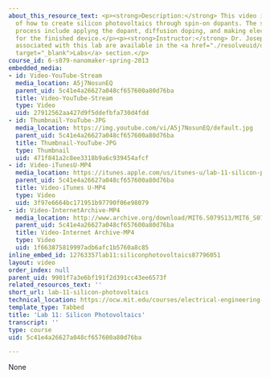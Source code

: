 ```yaml
---
about_this_resource_text: <p><strong>Description:</strong> This video is a tutorial
  of how to create silicon photovoltaics through spin-on dopants. The steps of the
  process include applyng the dopant, diffusion doping, and making electrical contact
  for the finished device.</p><p><strong>Instructor:</strong> Dr. Joseph Summers</p><p>Resources
  associated with this lab are available in the <a href="./resolveuid/d59b0e1d7dd266596386617fda458ad0#11"
  target="_blank">Labs</a> section.</p>
course_id: 6-s079-nanomaker-spring-2013
embedded_media:
- id: Video-YouTube-Stream
  media_location: A5j7NosunEQ
  parent_uid: 5c41e4a26627a048cf657600a80d76ba
  title: Video-YouTube-Stream
  type: Video
  uid: 27912562aa427d9f5ddefbfa730d4fdd
- id: Thumbnail-YouTube-JPG
  media_location: https://img.youtube.com/vi/A5j7NosunEQ/default.jpg
  parent_uid: 5c41e4a26627a048cf657600a80d76ba
  title: Thumbnail-YouTube-JPG
  type: Thumbnail
  uid: 471f841a2c8ee3318b9a6c939454afcf
- id: Video-iTunesU-MP4
  media_location: https://itunes.apple.com/us/itunes-u/lab-11-silicon-photovoltaics/id709651181?i=168160546
  parent_uid: 5c41e4a26627a048cf657600a80d76ba
  title: Video-iTunes U-MP4
  type: Video
  uid: 3f97e6664bc171951b97790f06e98079
- id: Video-InternetArchive-MP4
  media_location: http://www.archive.org/download/MIT6.S079S13/MIT6_S079S13_lab11_300k.mp4
  parent_uid: 5c41e4a26627a048cf657600a80d76ba
  title: Video-Internet Archive-MP4
  type: Video
  uid: 1f663875819997adb6afc1b5760a8c85
inline_embed_id: 12763357lab11:siliconphotovoltaics87796051
layout: video
order_index: null
parent_uid: 9901f7a3e6bf191f2d391cc43ee6573f
related_resources_text: ''
short_url: lab-11-silicon-photovoltaics
technical_location: https://ocw.mit.edu/courses/electrical-engineering-and-computer-science/6-s079-nanomaker-spring-2013/videos/lab-11-silicon-photovoltaics
template_type: Tabbed
title: 'Lab 11: Silicon Photovoltaics'
transcript: ''
type: course
uid: 5c41e4a26627a048cf657600a80d76ba

---
```

None